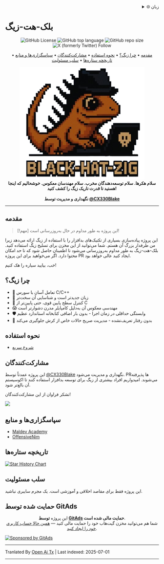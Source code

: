 <div align="right">
  <details>
    <summary >🌐 زبان</summary>
    <div>
      <div align="right">
        <p><a href="https://openaitx.github.io/view.html?user=CX330Blake&project=Black-Hat-Zig&lang=en">English</a></p>
        <p><a href="https://openaitx.github.io/view.html?user=CX330Blake&project=Black-Hat-Zig&lang=zh-CN">简体中文</a></p>
        <p><a href="https://openaitx.github.io/view.html?user=CX330Blake&project=Black-Hat-Zig&lang=zh-TW">繁體中文</a></p>
        <p><a href="https://openaitx.github.io/view.html?user=CX330Blake&project=Black-Hat-Zig&lang=ja">日本語</a></p>
        <p><a href="https://openaitx.github.io/view.html?user=CX330Blake&project=Black-Hat-Zig&lang=ko">한국어</a></p>
        <p><a href="https://openaitx.github.io/view.html?user=CX330Blake&project=Black-Hat-Zig&lang=hi">हिन्दी</a></p>
        <p><a href="https://openaitx.github.io/view.html?user=CX330Blake&project=Black-Hat-Zig&lang=th">ไทย</a></p>
        <p><a href="https://openaitx.github.io/view.html?user=CX330Blake&project=Black-Hat-Zig&lang=fr">Français</a></p>
        <p><a href="https://openaitx.github.io/view.html?user=CX330Blake&project=Black-Hat-Zig&lang=de">Deutsch</a></p>
        <p><a href="https://openaitx.github.io/view.html?user=CX330Blake&project=Black-Hat-Zig&lang=es">Español</a></p>
        <p><a href="https://openaitx.github.io/view.html?user=CX330Blake&project=Black-Hat-Zig&lang=it">Itapano</a></p>
        <p><a href="https://openaitx.github.io/view.html?user=CX330Blake&project=Black-Hat-Zig&lang=ru">Русский</a></p>
        <p><a href="https://openaitx.github.io/view.html?user=CX330Blake&project=Black-Hat-Zig&lang=pt">Português</a></p>
        <p><a href="https://openaitx.github.io/view.html?user=CX330Blake&project=Black-Hat-Zig&lang=nl">Nederlands</a></p>
        <p><a href="https://openaitx.github.io/view.html?user=CX330Blake&project=Black-Hat-Zig&lang=pl">Polski</a></p>
        <p><a href="https://openaitx.github.io/view.html?user=CX330Blake&project=Black-Hat-Zig&lang=ar">العربية</a></p>
        <p><a href="https://openaitx.github.io/view.html?user=CX330Blake&project=Black-Hat-Zig&lang=fa">فارسی</a></p>
        <p><a href="https://openaitx.github.io/view.html?user=CX330Blake&project=Black-Hat-Zig&lang=tr">Türkçe</a></p>
        <p><a href="https://openaitx.github.io/view.html?user=CX330Blake&project=Black-Hat-Zig&lang=vi">Tiếng Việt</a></p>
        <p><a href="https://openaitx.github.io/view.html?user=CX330Blake&project=Black-Hat-Zig&lang=id">Bahasa Indonesia</a></p>
      </div>
    </div>
  </details>
</div>

# بلک-هت-زیگ

<p align="center">
  <img alt="GitHub License" src="https://img.shields.io/github/license/CX330Blake/black-hat-zig">
  <img alt="GitHub top language" src="https://img.shields.io/github/languages/top/cx330blake/black-hat-zig">
  <img alt="GitHub repo size" src="https://img.shields.io/github/repo-size/cx330blake/black-hat-zig">
  <img alt="X (formerly Twitter) Follow" src="https://img.shields.io/twitter/follow/CX330Blake">
</p>

<p align="center">
  <a href="#intro">مقدمه</a> •
  <a href="#why-zig">چرا زیگ؟</a> •
  <a href="#usage">نحوه استفاده</a> •
  <a href="#contributors">مشارکت‌کنندگان</a> •
  <a href="#credits--references">سپاسگزاری‌ها و منابع</a> •
  <a href="#star-history">تاریخچه ستاره‌ها</a> •
  <a href="#disclaimer">سلب مسئولیت</a>
</p>

<p height="350px" align="center">
  <img src="https://raw.githubusercontent.com/CX330Blake/Black-Hat-Zig/main/./Black-Hat-Zig.png">
  <br/>
  <b>سلام هکرها. سلام توسعه‌دهندگان مخرب. سلام مهندسان معکوس. خوشحالیم که اینجا هستید تا قدرت تاریک زیگ را کشف کنید!</b><br/><br/>
  <b>نگهداری و مدیریت توسط <a href="https://github.com/cx330blake">@CX330Blake</a></b>
</p>

---

## مقدمه

> [!مهم]
> این پروژه به طور مداوم در حال به‌روزرسانی است!

این پروژه پیاده‌سازی بسیاری از تکنیک‌های بدافزار را با استفاده از زیگ ارائه می‌دهد زیرا من طرفدار بزرگ آن هستم. شما می‌توانید از این مخزن برای تسلیح زیگ استفاده کنید. بلک-هت-زیگ به طور مداوم به‌روزرسانی می‌شود تا اطمینان حاصل شود که تا حد امکان محتوا دارد. اگر می‌خواهید برای این پروژه PR ایجاد کنید عالی خواهد بود.

خب، بیایید سیاره را هک کنیم!

## چرا زیگ؟

- 🤝 تعامل آسان با سورس C/C++
- 🔎 زبان جدیدتر است و شناسایی آن سخت‌تر
- 💪 کنترل سطح پایین قوی، حتی پایین‌تر از C
- 😱 مهندسی معکوس آن به‌دلیل کامپایلر مدرن دشوارتر است
- 🛡️ وابستگی حداقلی در زمان اجرا - بدون بار اضافی کتابخانه استاندارد عظیم
- 🎯 بدون رفتار تعریف‌نشده - مدیریت صریح حالات خاص از کرش جلوگیری می‌کند

## نحوه استفاده

- [شروع سریع](https://black-hat-zig.cx330.tw)

## مشارکت‌کنندگان

این پروژه عمدتاً توسط [@CX330Blake](https://github.com/CX330Blake) نگهداری و مدیریت می‌شود. PRها پذیرفته می‌شوند. امیدواریم افراد بیشتری از زیگ برای توسعه بدافزار استفاده کنند تا اکوسیستم آن بالغ‌تر شود.

تشکر فراوان از این مشارکت‌کنندگان!

<a href="https://github.com/CX330Blake/black-hat-zig/graphs/contributors">
  <img src="https://contrib.rocks/image?repo=cx330blake/black-hat-zig" />
</a>

## سپاسگزاری‌ها و منابع

- [Maldev Academy](https://maldevacademy.com/)
- [OffensiveNim](https://github.com/byt3bl33d3r/OffensiveNim)

## تاریخچه ستاره‌ها

[![Star History Chart](https://api.star-history.com/svg?repos=CX330blake/black-hat-zig&type=Date)](https://www.star-history.com/#CX330blake/black-hat-zig&Date)

## سلب مسئولیت

این پروژه فقط برای مقاصد اخلاقی و آموزشی است. یک مجرم سایبری نباشید.

<!-- GitAds-Verify: SYUFFUKR39H8T8MYYOIUKQ5AFB1O8AQ9 -->

## حمایت شده توسط GitAds

<p align="center">
  این پروژه <strong>توسط <a href="https://docs.gitads.dev/docs/getting-started/publishers">GitAds</a> حمایت مالی شده است</strong>.<br>
  شما هم می‌توانید مخزن گیت‌هاب خود را حمایت مالی کنید — <a href="https://docs.gitads.dev/docs/getting-started/publishers">همین حالا حساب کاربری خود را ایجاد کنید</a>.
</p>

[![Sponsored by GitAds](https://gitads.dev/v1/ad-serve?source=cx330blake/black-hat-zig@github)](https://gitads.dev/v1/ad-track?source=cx330blake/black-hat-zig@github)



---


Tranlated By [Open Ai Tx](https://github.com/OpenAiTx/OpenAiTx) | Last indexed: 2025-07-01


---
